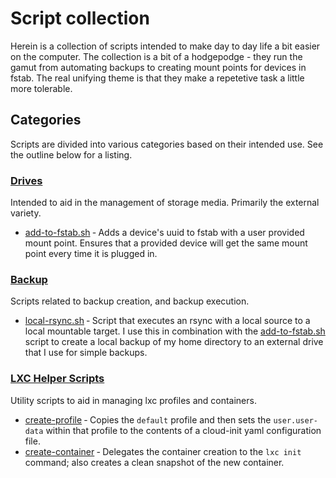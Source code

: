 # Script collection

Herein is a collection of scripts intended to make day to day life a bit easier
on the computer. The collection is a bit of a hodgepodge - they run the gamut
from automating backups to creating mount points for devices in fstab. The real
unifying theme is that they make a repetetive task a little more tolerable.

## Categories

Scripts are divided into various categories based on their intended use. See the
outline below for a listing. 

### [Drives](./drives)

Intended to aid in the management of storage media. Primarily the external
variety.

- [add-to-fstab.sh](./drives/add-to-fstab.sh) &dash; Adds a device's uuid to
  fstab with a user provided mount point. Ensures that a provided device will
  get the same mount point every time it is plugged in.

### [Backup](./backup)

Scripts related to backup creation, and backup execution.

- [local-rsync.sh](./backup/local-rsync.sh) &dash; Script that executes an rsync
  with a local source to a local mountable target. I use this in combination
  with the [add-to-fstab.sh](./drives/add-to-fstab.sh) script to create a local
  backup of my home directory to an external drive that I use for simple
  backups.

### [LXC Helper Scripts](./lxc-helper-scripts)

Utility scripts to aid in managing lxc profiles and containers.

- [create-profile](./lxc-helper-scripts/create-container) &dash; Copies
  the `default` profile and then sets the `user.user-data` within that
  profile to the contents of a cloud-init yaml configuration file.
- [create-container](./lxc-helper-scripts/create-container) &dash;
  Delegates the container creation to the `lxc init` command; also
  creates a clean snapshot of the new container.
